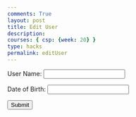 ```yaml
---
comments: True
layout: post
title: Edit User
description: 
courses: { csp: {week: 20} }
type: hacks
permalink: editUser
---
```


<!-- 
A simple HTML login form with a Login action when button is pressed.  

The form triggers the login_user function defined in the JavaScript below when the Login button is pressed.
-->
<link rel="stylesheet">
<div id="titleContainer">
</div>

<div class="background">

</div>

<div class="container">
    <form id="username" action="javascript:login_user()">
        <p><label>
            User Name:
            <input class="userInput" type="text" name="name" id="name" required>
        </label></p>
        <p><label>
            Date of Birth:
            <input class="userInput" type="text" id="dob" required>
        </label></p>
        <p>
            <button onclick="login_user()">Submit</button>
        </p>
    </form>
</div>


<!-- 
Below JavaScript code is designed to handle user authentication in a web application. It's written to work with a backend server that uses JWT (JSON Web Tokens) for authentication.

The script defines a function when the page loads. This function is triggered when the Login button in the HTML form above is pressed. 
 -->
<script type="module">
    // uri variable and options object are obtained from config.js
    import { uri, options } from '{{site.baseurl}}/assets/js/api/config.js';
    
    function login_user(){
        // Set Authenticate endpoint
        const url = uri + '/api/users/';

        // Set the body of the request to include login data from the DOM
        const body = {
            name: document.getElementById("name").value,
            dob: document.getElementById("dob").value,
        };

        // Change options according to Authentication requirements
        const authOptions = {
            ...options, // This will copy all properties from options
            method: 'PUT', // Override the method property
            cache: 'no-cache', // Set the cache property
            headers: {
                'Content-Type': 'application/json', // Example header
                'uid': localStorage.getItem('uid') // Set the uid as a header
            },
            body: JSON.stringify(body),
        };

        console.log(url);
        console.log(authOptions);
        console.log(body);
        // Fetch JWT
        fetch(url, authOptions)
        .then(response => {
            // handle error response from Web API
            if (!response.ok) {
                const errorMsg = 'Login error: ' + response.status;
                console.log(errorMsg);
                return;
            }
            window.location.href = "{{site.baseurl}}/data/database";
        })
        // catch fetch errors (ie ACCESS to server blocked)
        .catch(err => {
            console.error(err);
        });
    }

    // Attach login_user to the window object, allowing access to form action
    window.login_user = login_user;
</script>
